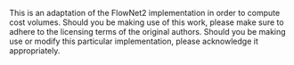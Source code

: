 This is an adaptation of the FlowNet2 implementation in order to compute cost volumes. Should you be making use of this work, please make sure to adhere to the licensing terms of the original authors. Should you be making use or modify this particular implementation, please acknowledge it appropriately.